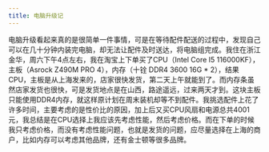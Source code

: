 ```yaml
---
title: 电脑升级记
---
```


电脑升级看起来真的是很简单一件事情，可是在等待配件配送的过程中，发现自己可以在几十分钟内装完电脑，却无法让配件及时送达，将电脑组完成。我住在浙江金华，周六下午4点左右，我在淘宝上下单买了CPU（Intel Core I5 116000KF），主板（Asrock Z490M PRO 4），内存（十铨 DDR4 3600 16G * 2），结果CPU，主板是从上海发来的，店家很快发货，第二天上午就能到了。而内存条虽然店家发货也很快，可是发货地点是在山西，路途遥远，过来两天才到。这块主板只能使用DDR4内存，就这样原计划在周末装机却等不到配件。我挑选配件上花了许多时间，主要考虑的是性价比的原因，加上后又买CPU风扇和电源总共4001元，我总结是在CPU选择上我应该先考虑性能，然后考虑价格。而在下单的时候我只考虑价格，而没有考虑性能问题，也就是发货的问题，应尽量选择在上海的商户，比如内存可以考虑其他品牌，还有金士顿等很多品牌。
